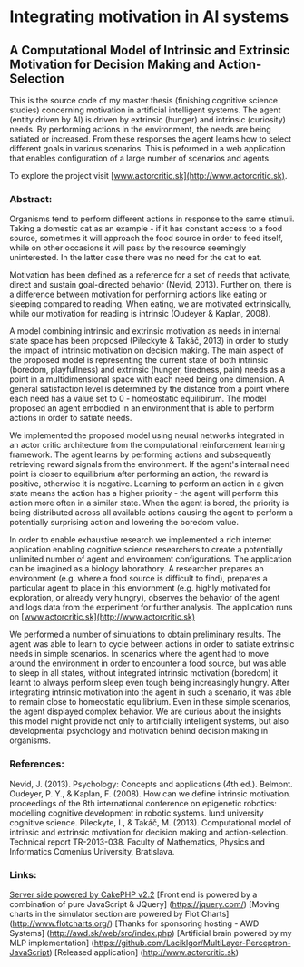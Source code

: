 # Integrating motivation in AI systems
##  A Computational Model of Intrinsic and Extrinsic Motivation for Decision Making and Action-Selection

This is the source code of my master thesis (finishing cognitive science studies) concerning motivation in artificial intelligent systems. The agent (entity driven by AI) is driven by extrinsic (hunger) and intrinsic (curiosity) needs. By performing actions in the environment, the needs are being satiated or increased. From these responses the agent learns how to select different goals in various scenarios. This is peformed in a web application that enables configuration of a large number of scenarios and agents.

To explore the project visit [www.actorcritic.sk](http://www.actorcritic.sk).

### Abstract:

Organisms tend to perform different actions in response to the same stimuli. Taking a domestic cat as an example - if it has constant access to a food source, sometimes it will approach the food source in order to feed itself, while on other occasions it will pass by the resource seemingly uninterested. In the latter case there was no need for the cat to eat.

Motivation has been defined as a reference for a set of needs that activate, direct and sustain goal-directed behavior (Nevid, 2013). Further on, there is a difference between motivation for performing actions like eating or sleeping compared to reading. When eating, we are motivated extrinsically, while our motivation for reading is intrinsic (Oudeyer & Kaplan, 2008).

A model combining intrinsic and extrinsic motivation as needs in internal state space has been proposed (Pileckyte & Takáč, 2013) in order to study the impact of intrinsic motivation on decision making. The main aspect of the proposed model is representing the current state of both intrinsic (boredom, playfullness) and extrinsic (hunger, tiredness, pain) needs as a point in a multidimensional space with each need being one dimension. A general satisfaction level is determined by the distance from a point where each need has a value set to 0 - homeostatic equilibirum. The model proposed an agent embodied in an environment that is able to perform actions in order to satiate needs. 

We implemented the proposed model using neural networks integrated in an actor critic architecture from the computational reinforcement learning framework. The agent learns by performing actions and subsequently retrieving reward signals from the environment. If the agent's internal need point is closer to equilibrium after performing an action, the reward is positive, otherwise it is negative. Learning to perform an action in a given state means the action has a higher priority - the agent will perform this action more often in a similar state. When the agent is bored, the priority is being distributed across all available actions causing the agent to perform a potentially surprising action and lowering the boredom value. 

In order to enable exhaustive research we implemented a rich internet application enabling cognitive science researchers to create a potentially unlimited number of agent and environment configurations. The application can be imagined as a biology laborathory. A researcher prepares an environment (e.g. where a food source is difficult to find), prepares a particular agent to place in this enviornment (e.g. highly motivated for exploration, or already very hungry), observes the behavior of the agent and logs data from the experiment for further analysis. The application runs on [www.actorcritic.sk](http://www.actorcritic.sk)

We performed a number of simulations to obtain preliminary results. The agent was able to learn to cycle between actions in order to satiate extrinsic needs in simple scenarios. In scenarios where the agent had to move around the environment in order to encounter a food source, but was able to sleep in all states, without integrated intrinsic motivation (boredom) it learnt to always perform sleep even tough being increasingly hungry. After integrating intrinsic motivation into the agent in such a scenario, it was able to remain close to homeostatic equilibrium. Even in these simple scenarios, the agent displayed complex behavior. We are curious about the insights this model might provide not only to artificially intelligent systems, but also developmental psychology and motivation behind decision making in organisms.

### References:
Nevid, J. (2013). Psychology: Concepts and applications (4th ed.). Belmont.
Oudeyer, P. Y., & Kaplan, F. (2008). How can we define intrinsic motivation. proceedings of the 8th international conference on epigenetic robotics: modelling cognitive development in robotic systems. lund university cognitive science.
Pileckyte, I., & Takáč, M. (2013). Computational model of intrinsic and extrinsic motivation for decision making and action-selection. Technical report TR-2013-038. Faculty of Mathematics, Physics and Informatics Comenius University, Bratislava.


### Links:
[Server side powered by CakePHP v2.2](http://cakephp.org/)
[Front end is powered by a combination of pure JavaScript & JQuery] (https://jquery.com/)
[Moving charts in the simulator section are powered by Flot Charts] (http://www.flotcharts.org/)
[Thanks for sponsoring hosting - AWD Systems] (http://awd.sk/web/src/index.php)
[Artificial brain powered by my MLP implementation] (https://github.com/LacikIgor/MultiLayer-Perceptron-JavaScript)
[Released application] (http://www.actorcritic.sk)
